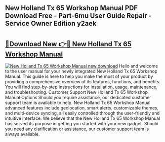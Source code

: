 ## New Holland Tx 65 Workshop Manual PDF Download Free - Part-6mu User Guide Repair - Service Owner Edition y2aek

# <h2><a href="http://bc67301.oget.top/?id=New+Holland+Tx+65+Workshop+Manual">🔗Download New 👉🔴 New Holland Tx 65 Workshop Manual</a></h2>

[![New Holland Tx 65 Workshop Manual new download](https://i.imgur.com/5g1atiW.png)](http://bc67301.oget.top/?id=New+Holland+Tx+65+Workshop+Manual)
Hello and welcome to the user manual for your newly integrated New Holland Tx 65 Workshop Manual. This guide is here to help you make the most of your product by providing a comprehensive overview of its features, functions, and benefits. You will find step-by-step instructions for installation, usage, maintenance, and troubleshooting. Customer Support New Holland Tx 65 Workshop Manual Options Should you require assistance, our dedicated customer support team is available to help. New Holland Tx 65 Workshop Manual advanced features include geolocation, smart alerts, customizable themes, and multi-device syncing, all easily controlled through the user-friendly and intuitive interface. We believe that the New Holland Tx 65 Workshop Manual has served its purpose in getting you started with your new gadget. Should you need any clarification or assistance, our customer support team is always available.
